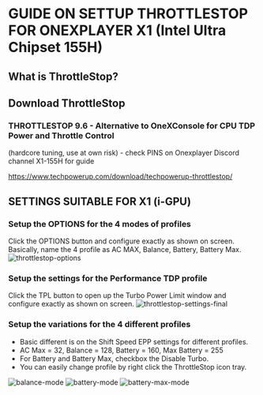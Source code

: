 # GUIDE ON SETTUP THROTTLESTOP FOR ONEXPLAYER X1 (Intel Ultra Chipset 155H)

## What is ThrottleStop?

## Download ThrottleStop
### THROTTLESTOP 9.6 - Alternative to OneXConsole for CPU TDP Power and Throttle Control
(hardcore tuning, use at own risk) - check PINS on Onexplayer Discord channel X1-155H for guide

https://www.techpowerup.com/download/techpowerup-throttlestop/

## SETTINGS SUITABLE FOR X1 (i-GPU)
### Setup the OPTIONS for the 4 modes of profiles
Click the OPTIONS button and configure exactly as shown on screen. Basically, name the 4 profile as AC MAX, Balance, Battery, Battery Max.
![throttlestop-options](https://github.com/davidteosk/Onexplayer-X1-EGPU-Guide/assets/12351598/f9f22ea6-398c-422c-8bbb-0fafb794e555)


### Setup the settings for the Performance TDP profile
Click the TPL button to open up the Turbo Power Limit window and configure exactly as shown on screen.
![throttlestop-settings-final](https://github.com/davidteosk/Onexplayer-X1-EGPU-Guide/assets/12351598/b432c000-23c9-4b6c-987e-a471ce55a0ad)

### Setup the variations for the 4 different profiles
- Basic different is on the Shift Speed EPP settings for different profiles.
- AC Max = 32, Balance = 128, Battery = 160, Max Battery = 255
- For Battery and Battery Max, checkbox the Disable Turbo.
- You can easily change profile by right click the ThrottleStop icon tray.

![balance-mode](https://github.com/davidteosk/Onexplayer-X1-EGPU-Guide/assets/12351598/13351238-9999-48f8-ae10-831185c37a74)
![battery-mode](https://github.com/davidteosk/Onexplayer-X1-EGPU-Guide/assets/12351598/e1f3bb49-fa32-4abe-af11-ea4edb7f28c3)
![battery-max-mode](https://github.com/davidteosk/Onexplayer-X1-EGPU-Guide/assets/12351598/1cd40a2e-104e-4b19-a951-de1bb338663f)
